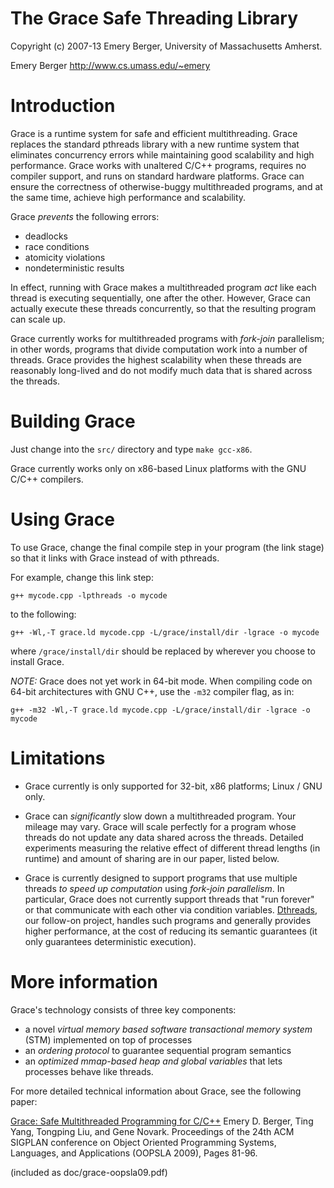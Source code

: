 The Grace Safe Threading Library
================================
Copyright (c) 2007-13 Emery Berger, University of Massachusetts Amherst.

Emery Berger
<http://www.cs.umass.edu/~emery>

# Introduction #

Grace is a runtime system for safe and efficient multithreading.
Grace replaces the standard pthreads library with a new runtime
system that eliminates concurrency errors while maintaining good
scalability and high performance. Grace works with unaltered C/C++
programs, requires no compiler support, and runs on standard
hardware platforms. Grace can ensure the correctness of
otherwise-buggy multithreaded programs, and at the same time,
achieve high performance and scalability.

Grace *prevents* the following errors:

  * deadlocks
  * race conditions
  * atomicity violations
  * nondeterministic results

In effect, running with Grace makes a multithreaded program *act* like
each thread is executing sequentially, one after the other. However,
Grace can actually execute these threads concurrently, so that the
resulting program can scale up.

Grace currently works for multithreaded programs with *fork-join*
parallelism; in other words, programs that divide computation work
into a number of threads. Grace provides the highest scalability
when these threads are reasonably long-lived and do not modify much
data that is shared across the threads.

# Building Grace #

Just change into the `src/` directory and type `make gcc-x86`.

Grace currently works only on x86-based Linux platforms with the GNU
C/C++ compilers.

# Using Grace #

To use Grace, change the final compile step in your program (the
link stage) so that it links with Grace instead of with pthreads.

For example, change this link step:

	g++ mycode.cpp -lpthreads -o mycode

to the following:

	g++ -Wl,-T grace.ld mycode.cpp -L/grace/install/dir -lgrace -o mycode

where `/grace/install/dir` should be replaced by wherever you choose
to install Grace.

*NOTE:* Grace does not yet work in 64-bit mode. When compiling code on
64-bit architectures with GNU C++, use the `-m32` compiler flag, as
in:
  
	g++ -m32 -Wl,-T grace.ld mycode.cpp -L/grace/install/dir -lgrace -o mycode

# Limitations #

* Grace currently is only supported for 32-bit, x86 platforms;
  Linux / GNU only.

* Grace can *significantly* slow down a multithreaded
  program. Your mileage may vary. Grace will scale perfectly for a
  program whose threads do not update any data shared across the
  threads. Detailed experiments measuring the relative effect of
  different thread lengths (in runtime) and amount of sharing are in
  our paper, listed below.

* Grace is currently designed to support programs that use multiple
  threads *to speed up computation* using *fork-join parallelism*. In
  particular, Grace does not currently support threads that "run
  forever" or that communicate with each other via condition
  variables. [Dthreads](http://www.dthreads.org), our follow-on
  project, handles such programs and generally provides higher
  performance, at the cost of reducing its semantic guarantees (it
  only guarantees deterministic execution).

# More information #

Grace's technology consists of three key components:

* a novel *virtual memory based software transactional memory system* (STM) implemented on top of
processes
* an *ordering protocol* to guarantee sequential program semantics
* an *optimized mmap-based heap and global variables* that lets processes behave like threads.

For more detailed technical information about Grace, see the following paper:

[Grace: Safe Multithreaded Programming for C/C++](http://people.cs.umass.edu/~emery/pubs/grace-oopsla09.pdf)
Emery D. Berger, Ting Yang, Tongping Liu, and Gene Novark.
Proceedings of the 24th ACM SIGPLAN conference on Object Oriented Programming Systems, Languages, and Applications (OOPSLA 2009), Pages 81-96.

(included as doc/grace-oopsla09.pdf)









  